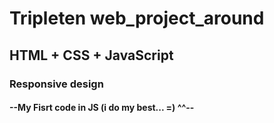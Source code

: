 # Tripleten web_project_around

## HTML + CSS + JavaScript

### Responsive design

#### --My Fisrt code in JS (i do my best... =) ^^--
